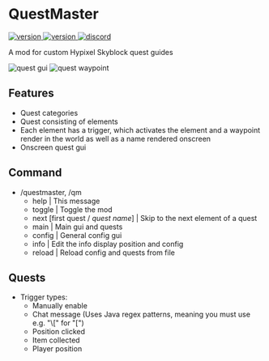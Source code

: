 # QuestMaster
<p>
  <a href="https://github.com/Doppelclick/QuestMaster/releases/latest" target="_blank">
    <img alt="version" src="https://img.shields.io/github/release/Doppelclick/QuestMaster?color=blue&style=for-the-badge" />
  </a>
  <a href="https://github.com/doppelclick/diana" target="_blank">
    <img alt="version" src="https://img.shields.io/static/v1?label=on&message=Github&color=black&style=for-the-badge"/>
  </a>
  <a href="https://discord.com/channels/@me" target="_blank">
    <img alt="discord" src="https://img.shields.io/badge/Discord-Doppelclick%235993-blue?style=for-the-badge&logo=appveyor" />
  </a>
</p>
A mod for custom Hypixel Skyblock quest guides

<p>
  <a>
    <img alt="quest gui" src="https://i.imgur.com/46MkiJW.png" />
  </a>
  <a>
    <img alt="quest waypoint" src="https://i.imgur.com/XZza2jp.png" />
  </a>
</p>

## Features
+ Quest categories
+ Quest consisting of elements
+ Each element has a trigger, which activates the element and a waypoint render in the world as well as a name rendered onscreen
+ Onscreen quest gui

## Command
+ /questmaster, /qm
  + help | This message
  + toggle | Toggle the mod
  + next [first quest / *quest name*] | Skip to the next element of a quest
  + main | Main gui and quests
  + config | General config gui
  + info | Edit the info display position and config
  + reload | Reload config and quests from file

## Quests
+ Trigger types:
  + Manually enable
  + Chat message (Uses Java regex patterns, meaning you must use e.g. "\\[" for "[")
  + Position clicked
  + Item collected
  + Player position